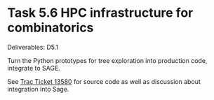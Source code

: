 Task 5.6 HPC infrastructure for combinatorics
=============================================

Deliverables: D5.1

Turn the Python prototypes for tree exploration into production code,
integrate to SAGE.

See [Trac Ticket 13580](http://trac.sagemath.org/ticket/13580) for source
code as well as discussion about integration into Sage.



